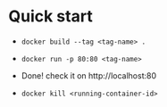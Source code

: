 # Quick start

- `docker build --tag <tag-name> .`

- `docker run -p 80:80 <tag-name>`

- Done! check it on http://localhost:80

- `docker kill <running-container-id>`

